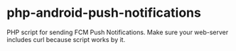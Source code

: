 # php-android-push-notifications
PHP script for sending FCM Push Notifications. Make sure your web-server includes curl because script works by it.
